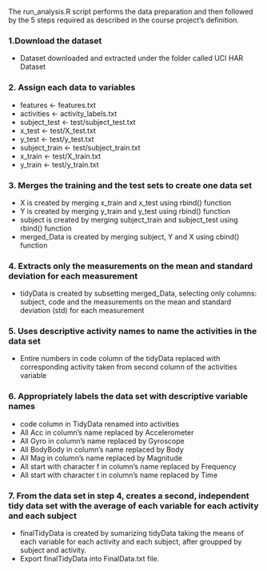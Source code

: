 The run_analysis.R script performs the data preparation and then followed by the 5 steps required as described in the course project’s definition.

### 1.Download the dataset
* Dataset downloaded and extracted under the folder called UCI HAR Dataset

### 2. Assign each data to variables
* features <- features.txt
* activities <- activity_labels.txt 
* subject_test <- test/subject_test.txt
* x_test <- test/X_test.txt 
* y_test <- test/y_test.txt 
* subject_train <- test/subject_train.txt
* x_train <- test/X_train.txt 
* y_train <- test/y_train.txt 

### 3. Merges the training and the test sets to create one data set
* X is created by merging x_train and x_test using rbind() function
* Y  is created by merging y_train and y_test using rbind() function
* subject  is created by merging subject_train and subject_test using rbind() function
* merged_Data is created by merging subject, Y and X using cbind() function

### 4. Extracts only the measurements on the mean and standard deviation for each measurement
* tidyData is created by subsetting merged_Data, selecting only columns: subject, code and the measurements on the mean and standard deviation (std) for each measurement

### 5. Uses descriptive activity names to name the activities in the data set
* Entire numbers in code column of the tidyData replaced with corresponding activity taken from second column of the activities variable

### 6. Appropriately labels the data set with descriptive variable names
* code column in TidyData renamed into activities
* All Acc in column’s name replaced by Accelerometer
* All Gyro in column’s name replaced by Gyroscope
* All BodyBody in column’s name replaced by Body
* All Mag in column’s name replaced by Magnitude
* All start with character f in column’s name replaced by Frequency
* All start with character t in column’s name replaced by Time

### 7. From the data set in step 4, creates a second, independent tidy data set with the average of each variable for each activity and each subject
* finalTidyData  is created by sumarizing tidyData taking the means of each variable for each activity and each subject, after groupped by subject and activity.
* Export finalTidyData into FinalData.txt file.